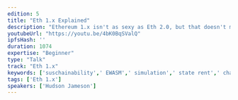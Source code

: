 ```yaml
---
edition: 5
title: "Eth 1.x Explained"
description: "Ethereum 1.x isn't as sexy as Eth 2.0, but that doesn't mean it isn't important! In this talk we go over the history of Eth 1.x including its Devcon4 origins and what it means for Ethereum today."
youtubeUrl: "https://youtu.be/4bK0BqSValQ"
ipfsHash: ''
duration: 1074
expertise: "Beginner"
type: "Talk"
track: "Eth 1.x"
keywords: ['suschainability',' EWASM',' simulation',' state rent',' chain pruning',' core devs',' technical']
tags: ['Eth 1.x']
speakers: ['Hudson Jameson']
---
```

